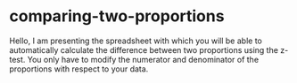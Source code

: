 # comparing-two-proportions
Hello, I am presenting the spreadsheet with which you will be able to automatically calculate the difference between two proportions using the z-test. You only have to modify the numerator and denominator of the proportions with respect to your data.
